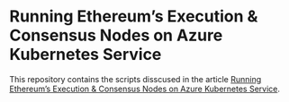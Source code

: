 # Running Ethereum’s Execution & Consensus Nodes on Azure Kubernetes Service
This repository contains the scripts disscused in the article [Running Ethereum’s Execution & Consensus Nodes on Azure Kubernetes Service](https://medium.com/microsoftazure/running-ethereums-execution-consensus-nodes-on-azure-kubernetes-service-f433ab3f0737).